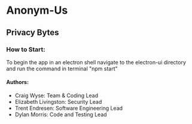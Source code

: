 # Anonym-Us
## Privacy Bytes

### How to Start:
To begin the app in an electron shell navigate to the electron-ui directory and run the command in terminal "npm start"

#### Authors:
* Craig Wyse: Team & Coding Lead 
* Elizabeth Livingston: Security Lead 
* Trent Endresen: Software Engineering Lead 
* Dylan Morris: Code and Testing Lead 

